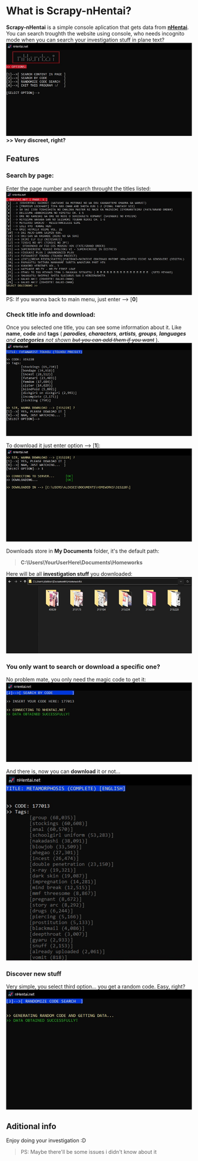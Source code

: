 # What is Scrapy-nHentai?
**Scrapy-nHentai** is a simple console aplication that gets data from [**nHentai**](www.nhentai.net). You can search troughth the website using console, who needs incognito mode when you can search your investigation stuff in plane text?
![App main menu](https://github.com/Aliksaii/Scrapy-nHentai.net/raw/master/web/PIC-01.jpg)
**>> Very discreet, right?**

## Features

### Search by page:
Enter the page number and search throught the titles listed:
![Searching by page number](https://github.com/Aliksaii/Scrapy-nHentai.net/raw/master/web/PIC-02.jpg)
PS: If you wanna back to main menu, just enter --> [**0**]

### Check title info and download:
Once you selected one title, you can see some information about it. Like **name**, **code** and **tags** ( _**parodies**, **characters**, **artists**, **groups**, **languages** and **categories** not shown ~~but you can add them if you want~~_ ).
![Information about a selected doujinshi](https://github.com/Aliksaii/Scrapy-nHentai.net/raw/master/web/PIC-03.jpg)

To download it just enter option --> [**1**]:
![Downloading investigation stuff](https://github.com/Aliksaii/Scrapy-nHentai.net/raw/master/web/PIC-04.jpg)

Downloads store in **My Documents** folder, it's the default path:

> **C:\Users\YourUserHere\Documents\Homeworks**

Here will be all **investigation stuff** you downloaded:
![My Documents, also some codes](https://github.com/Aliksaii/Scrapy-nHentai.net/raw/master/web/PIC-05.jpg)

### You only want to search or download a specific one?
No problem mate, you only need the magic code to get it:
![Is this a 177013 reference?](https://github.com/Aliksaii/Scrapy-nHentai.net/raw/master/web/PIC-06.jpg)

And there is, now you can **download** it or not...
![Oh no, 177013](https://github.com/Aliksaii/Scrapy-nHentai.net/raw/master/web/PIC-07.jpg)

### Discover new stuff
Very simple, you select third option... you get a random code. Easy, right?
![Random secret code generating](https://github.com/Aliksaii/Scrapy-nHentai.net/raw/master/web/PIC-08.jpg)

## Aditional info
Enjoy doing your investigation :D
> PS: Maybe there'll be some issues i didn't know about it
